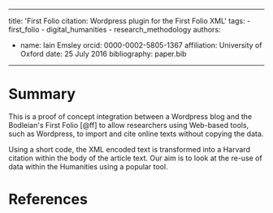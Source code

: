  ---
  title: 'First Folio citation: Wordpress plugin for the First Folio XML'
  tags:
    - first_folio
    - digital_humanities
    - research_methodology
  authors:
   - name: Iain Emsley
     orcid: 0000-0002-5805-1367
     affiliation: University of Oxford
  date: 25 July 2016
  bibliography: paper.bib
  ---

  # Summary

  This is a proof of concept integration between a Wordpress blog and the Bodleian's First 
  Folio [@ff] to allow researchers using Web-based tools, such as Wordpress, to import and
  cite online texts without copying the data.

  Using a short code, the XML encoded text is transformed into a Harvard citation within
  the body of the article text. Our aim is to look at the re-use of data within the 
  Humanities using a popular tool. 

  # References
